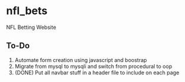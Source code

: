 # nfl_bets
NFL Betting Website

## To-Do
<ol>
  <li>Automate form creation using javascript and boostrap</li>
  <li>Migrate from mysql to mysqli and switch from procedural to oop</li>
  <li>(DONE) Put all navbar stuff in a header file to include on each page</li>
</ol>
